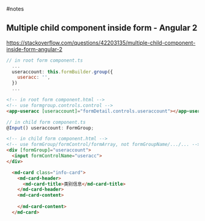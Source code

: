 #notes

## Multiple child component inside form - Angular 2
https://stackoverflow.com/questions/42203135/multiple-child-component-inside-form-angular-2
```js
// in root form component.ts
  ...
  useraccount: this.formBuilder.group({
    useracc: '',
  })
  ...
```

```html
<!-- in root form component.html -->
<!-- use formgroup.controls.control -->
<app-useracc [useraccount]="formDetail.controls.useraccount"></app-useracc>
```

```js
// in child form component.ts
@Input() useraccount: FormGroup;
```

```html
<!-- in child form component.html -->
<!-- use formGroup/formControl/formArray, not formGroupName/.../... -->
<div [formGroup]="useraccount">
  <input formControlName="useracc">
</div>
```

```html
  <md-card class="info-card">
    <md-card-header>
      <md-card-title>类别信息</md-card-title>
    </md-card-header>
    <md-card-content>
      
    </md-card-content>
  </md-card>
```
